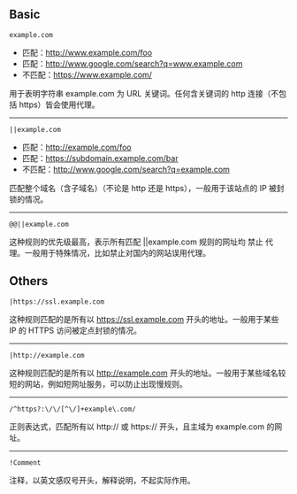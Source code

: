 ## Basic

```
example.com
```

- 匹配：http://www.example.com/foo
- 匹配：http://www.google.com/search?q=www.example.com
- 不匹配：https://www.example.com/

用于表明字符串 example.com 为 URL 关键词。任何含关键词的 http 连接（不包括 https）皆会使用代理。

----

```
||example.com
```

- 匹配：http://example.com/foo
- 匹配：https://subdomain.example.com/bar
- 不匹配：http://www.google.com/search?q=example.com

匹配整个域名（含子域名）（不论是 http 还是 https），一般用于该站点的 IP 被封锁的情况。

----

```
@@||example.com
```

这种规则的优先级最高，表示所有匹配 ||example.com 规则的网址均 禁止 代理。一般用于特殊情况，比如禁止对国内的网站误用代理。

## Others

```
|https://ssl.example.com
```

这种规则匹配的是所有以 https://ssl.example.com 开头的地址。一般用于某些 IP 的 HTTPS 访问被定点封锁的情况。

---

```
|http://example.com
```

这种规则匹配的是所有以 http://example.com 开头的地址。一般用于某些域名较短的网站，例如短网址服务，可以防止出现慢规则。

---

```
/^https?:\/\/[^\/]+example\.com/
```

正则表达式，匹配所有以 http:// 或 https:// 开头，且主域为 example.com 的网址。

---

```
!Comment
```

注释，以英文感叹号开头，解释说明，不起实际作用。